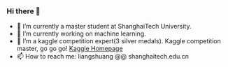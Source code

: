 ### Hi there 👋

<!--
**deeeeeeplearning/deeeeeeplearning** is a ✨ _special_ ✨ repository because its `README.md` (this file) appears on your GitHub profile.

Here are some ideas to get you started:

- 🔭 I’m currently a master student at ShanghaiTech university.
- 🌱 I’m currently working on machine learning.
- 🤔 I’m a kaggle competition expert(3 silver medals). Kaggle competition master go go go!
- 📫 How to reach me: liangshuang@shanghaitech.edu.cn
-->
- 🔭 I’m currently a master student at ShanghaiTech University.
- 🌱 I’m currently working on machine learning.
- 🤔 I’m a kaggle competition expert(3 silver medals). Kaggle competition master, go go go! [Kaggle Homepage](https://www.kaggle.com/deeeeeeeplearning)
- 📫 How to reach me: liangshuang @@ shanghaitech.edu.cn
